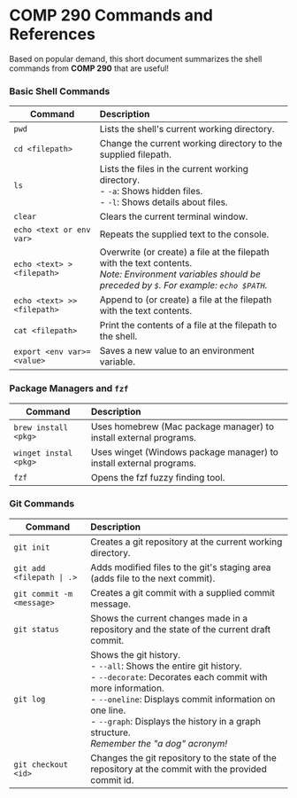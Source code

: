 # COMP 290 Commands and References

Based on popular demand, this short document summarizes the shell commands from **COMP 290** that are useful!

### Basic Shell Commands

| Command | Description |
| --- | :----- |
| `pwd` | Lists the shell's current working directory. |
| `cd <filepath>` | Change the current working directory to the supplied filepath. |
| `ls` | Lists the files in the current working directory.<br>- `-a`: Shows hidden files.<br>- `-l`: Shows details about files. |
| `clear` | Clears the current terminal window. |
| `echo <text or env var>` | Repeats the supplied text to the console. |
| `echo <text> > <filepath>` | Overwrite (or create) a file at the filepath with the text contents.<br>*Note: Environment variables should be preceded by `$`. For example: `echo $PATH`.* |
| `echo <text> >> <filepath>` | Append to (or create) a file at the filepath with the text contents. |
| `cat <filepath>` | Print the contents of a file at the filepath to the shell. |
| `export <env var>=<value>` | Saves a new value to an environment variable. |

### Package Managers and `fzf`

| Command | Description |
| --- | :----- |
| `brew install <pkg>` | Uses homebrew (Mac package manager) to install external programs. |
| `winget instal <pkg>` | Uses winget (Windows package manager) to install external programs. |
| `fzf` | Opens the fzf fuzzy finding tool. |


### Git Commands

| Command | Description |
| --- | :----- |
| `git init` | Creates a git repository at the current working directory. |
| `git add <filepath \| .>` | Adds modified files to the git's staging area (adds file to the next commit). |
| `git commit -m <message>` | Creates a git commit with a supplied commit message. |
| `git status` | Shows the current changes made in a repository and the state of the current draft commit. |
| `git log` | Shows the git history.<br>- `--all`: Shows the entire git history.<br>- `--decorate`: Decorates each commit with more information.<br>- `--oneline`: Displays commit information on one line.<br>- `--graph`: Displays the history in a graph structure.<br>*Remember the "a dog" acronym!* |
| `git checkout <id>` | Changes the git repository to the state of the repository at the commit with the provided commit id. |
